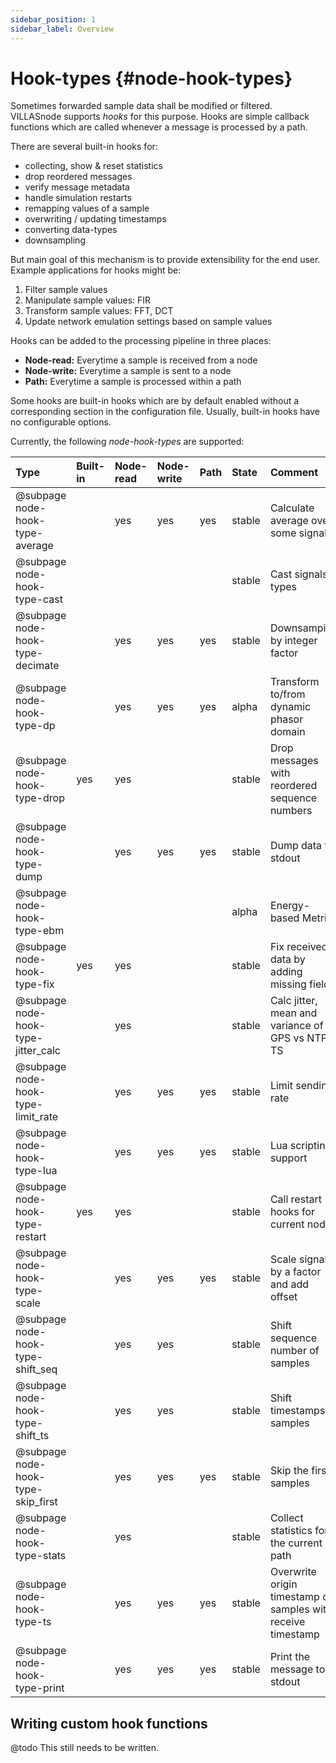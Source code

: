 ```yaml
---
sidebar_position: 1
sidebar_label: Overview
---
```


# Hook-types {#node-hook-types}

Sometimes forwarded sample data shall be modified or filtered.
VILLASnode supports _hooks_ for this purpose.
Hooks are simple callback functions which are called whenever a message is processed by a path.

There are several built-in hooks for:
  - collecting, show & reset statistics
  - drop reordered messages
  - verify message metadata
  - handle simulation restarts
  - remapping values of a sample
  - overwriting / updating timestamps
  - converting data-types
  - downsampling

But main goal of this mechanism is to provide extensibility for the end user.
Example applications for hooks might be:

 1. Filter sample values
 2. Manipulate sample values: FIR
 3. Transform sample values: FFT, DCT
 4. Update network emulation settings based on sample values

Hooks can be added to the processing pipeline in three places:

- **Node-read:**  Everytime a sample is received from a node
- **Node-write:** Everytime a sample is sent to a node
- **Path:**       Everytime a sample is processed within a path

Some hooks are built-in hooks which are by default enabled without a corresponding section in the configuration file.
Usually, built-in hooks have no configurable options.

Currently, the following _node-hook-types_ are supported:

| Type                            | Built-in  | Node-read | Node-write | Path | State      | Comment |
| :--                             | :--       | :--       | :--        | :--  | :--        | :-- |
| @subpage node-hook-type-average      |           | yes       | yes        | yes  | stable     | Calculate average over some signals |
| @subpage node-hook-type-cast         |           |           |            |      | stable     | Cast signals types |
| @subpage node-hook-type-decimate     |           | yes       | yes        | yes  | stable     | Downsamping by integer factor |
| @subpage node-hook-type-dp           |           | yes       | yes        | yes  | alpha      | Transform to/from dynamic phasor domain |
| @subpage node-hook-type-drop         | yes       | yes       |            |      | stable     | Drop messages with reordered sequence numbers |
| @subpage node-hook-type-dump         |           | yes       | yes        | yes  | stable     | Dump data to stdout |
| @subpage node-hook-type-ebm          |           |           |            |      | alpha      | Energy-based Metric |
| @subpage node-hook-type-fix          | yes       | yes       |            |      | stable     | Fix received data by adding missing fields |
| @subpage node-hook-type-jitter_calc  |           | yes       |            |      | stable     | Calc jitter, mean and variance of GPS vs NTP TS |
| @subpage node-hook-type-limit_rate   |           | yes       | yes        | yes  | stable     | Limit sending rate |
| @subpage node-hook-type-lua          |           | yes       | yes        | yes  | stable     | Lua scripting support |
| @subpage node-hook-type-restart      | yes       | yes       |            |      | stable     | Call restart hooks for current node |
| @subpage node-hook-type-scale        |           | yes       | yes        | yes  | stable     | Scale signals by a factor and add offset |
| @subpage node-hook-type-shift_seq    |           | yes       | yes        |      | stable     | Shift sequence number of samples |
| @subpage node-hook-type-shift_ts     |           | yes       | yes        |      | stable     | Shift timestamps of samples |
| @subpage node-hook-type-skip_first   |           | yes       | yes        | yes  | stable     | Skip the first samples |
| @subpage node-hook-type-stats        |           | yes       |            |      | stable     | Collect statistics for the current path |
| @subpage node-hook-type-ts           |           | yes       | yes        | yes  | stable     | Overwrite origin timestamp of samples with receive timestamp |
| @subpage node-hook-type-print        |           | yes       | yes        | yes  | stable     | Print the message to stdout |


## Writing custom hook functions

@todo This still needs to be written.
